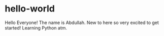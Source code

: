 # hello-world

Hello Everyone!
The name is Abdullah. New to here so very excited to get started! Learning Python atm.
